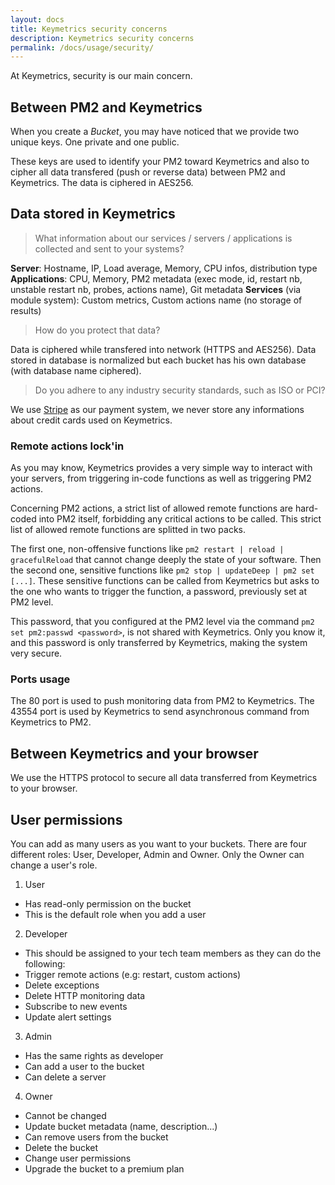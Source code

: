 ```yaml
---
layout: docs
title: Keymetrics security concerns
description: Keymetrics security concerns
permalink: /docs/usage/security/
---
```


At Keymetrics, security is our main concern.

## Between PM2 and Keymetrics

When you create a *Bucket*, you may have noticed that we provide two unique keys. One private and one public.

These keys are used to identify your PM2 toward Keymetrics and also to cipher all data transfered (push or reverse data) between PM2 and Keymetrics. The data is ciphered in AES256.

## Data stored in Keymetrics

> What information about our services / servers / applications is collected and sent to your systems?

**Server**: Hostname, IP, Load average, Memory, CPU infos, distribution type
**Applications**: CPU, Memory, PM2 metadata (exec mode, id, restart nb, unstable restart nb, probes, actions name), Git metadata
**Services** (via module system): Custom metrics, Custom actions name (no storage of results)

> How do you protect that data?

Data is ciphered while transfered into network (HTTPS and AES256). Data stored in database is normalized but each bucket has his own database (with database name ciphered).

> Do you adhere to any industry security standards, such as ISO or PCI?

We use [Stripe](https://stripe.com/) as our payment system, we never store any informations about credit cards used on Keymetrics. 

### Remote actions lock'in

As you may know, Keymetrics provides a very simple way to interact with your servers, from triggering in-code functions as well as triggering PM2 actions.

Concerning PM2 actions, a strict list of allowed remote functions are hard-coded into PM2 itself, forbidding any critical actions to be called. This strict list of allowed remote functions are splitted in two packs.

The first one, non-offensive functions like `pm2 restart | reload | gracefulReload` that cannot change deeply the state of your software. 
Then the second one, sensitive functions like `pm2 stop | updateDeep | pm2 set [...]`. These sensitive functions can be called from Keymetrics but asks to the one who wants to trigger the function, a password, previously set at PM2 level.

This password, that you configured at the PM2 level via the command `pm2 set pm2:passwd <password>`, is not shared with Keymetrics. Only you know it, and this password is only transferred by Keymetrics, making the system very secure.

### Ports usage

The 80 port is used to push monitoring data from PM2 to Keymetrics.
The 43554 port is used by Keymetrics to send asynchronous command from Keymetrics to PM2.

## Between Keymetrics and your browser

We use the HTTPS protocol to secure all data transferred from Keymetrics to your browser.

## User permissions

You can add as many users as you want to your buckets. There are four different roles: User, Developer, Admin and Owner.
Only the Owner can change a user's role.

1. User
  * Has read-only permission on the bucket
  * This is the default role when you add a user

2. Developer
  * This should be assigned to your tech team members as they can do the following:
  * Trigger remote actions (e.g: restart, custom actions)
  * Delete exceptions
  * Delete HTTP monitoring data
  * Subscribe to new events
  * Update alert settings

3. Admin
  * Has the same rights as developer
  * Can add a user to the bucket
  * Can delete a server

4. Owner
  * Cannot be changed
  * Update bucket metadata (name, description...)
  * Can remove users from the bucket
  * Delete the bucket
  * Change user permissions
  * Upgrade the bucket to a premium plan
